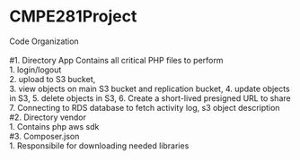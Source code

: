 # CMPE281Project
Code Organization <br><br>
#1. Directory App
	Contains all critical PHP files to perform <br>
		1. login/logout <br>
		2. upload to S3 bucket, <br> 
		3. view objects on main S3 bucket and replication bucket, 
		4. update objects in S3,
		5. delete objects in S3,
		6. Create a short-lived presigned URL to share
		7. Connecting to RDS database to fetch activity log, s3 object description
#2. Directory vendor<br>
		1. Contains php aws sdk <br>
#3. Composer.json <br>
		1. Responsibile for downloading needed libraries <br>
